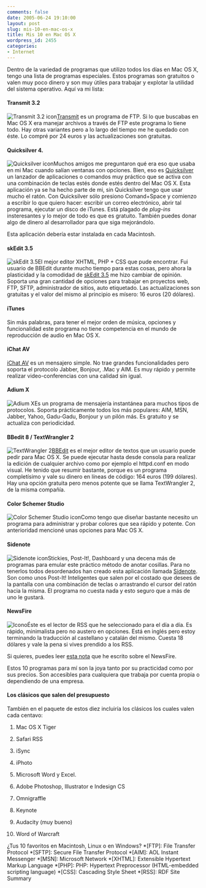 ```yaml
---
comments: false
date: 2005-06-24 19:10:00
layout: post
slug: mis-10-en-mac-os-x
title: Mis 10 en Mac OS X
wordpress_id: 2455
categories:
- Internet
---
```


Dentro de la variedad de programas que utilizo todos los días en Mac OS X, tengo una lista de programas especiales. Estos programas son gratuitos o valen muy poco dinero y son muy útiles para trabajar y explotar la utilidad del sistema operativo. Aquí va mi lista:





#### Transmit 3.2





![Transmit 3.2 icon](/images/5.png)[Transmit](http://www.panic.com/transmit/) es un programa de FTP. Si lo que buscabas en Mac OS X era manejar archivos a través de FTP este programa lo tiene todo. Hay otras variantes pero a lo largo del tiempo me he quedado con éste. Lo compré por 24 euros y las actualizaciones son gratuitas.





#### Quicksilver 4.





![Quicksilver icon](/images/7.png)Muchos amigos me preguntaron qué era eso que usaba en mi Mac cuando salían ventanas con opciones. Bien, eso es [Quicksilver](http://quicksilver.blacktree.com) un lanzador de aplicaciones o comandos muy práctico que se activa con una combinación de teclas estés donde estés dentro del Mac OS X. Esta aplicación ya se ha hecho parte de mi, sin Quicksilver tengo que usar mucho el ratón. Con Quicksilver sólo presiono Comand+Space y comienzo a escribir lo que quiero hacer: escribir un correo electrónico, abrir tal programa, ejecutar un disco de iTunes. Está plagado de _plug-ins_ insteresantes y lo mejor de todo es que es gratuito. También puedes donar algo de dinero al desarrollador para que siga mejorándolo.





Esta aplicación debería estar instalada en cada Macintosh.





#### skEdit 3.5





![skEdit 3.5](/images/6.png)El mejor editor XHTML, PHP + CSS que pude encontrar. Fui usuario de BBEdit durante mucho tiempo para estas cosas, pero ahora la plasticidad y la comodidad de [skEdit 3.5](http://www.skti.org/skEdit.php) me hizo cambiar de opinión. Soporta una gran cantidad de opciones para trabajar en proyectos web, FTP, SFTP, administrador de sitios, auto etiquetado. Las actualizaciones son gratuitas y el valor del mismo al principio es mísero: 16 euros (20 dólares).





#### iTunes





Sin más palabras, para tener el mejor orden de música, opciones y funcionalidad este programa no tiene competencia en el mundo de reproducción de audio en Mac OS X.





#### iChat AV





[iChat AV](http://www.apple.com/macosx/features/ichat/) es un mensajero simple. No trae grandes funcionalidades pero soporta el protocolo Jabber, Bonjour, .Mac y AIM. Es muy rápido y permite realizar video-conferencias con una calidad sin igual.





#### Adium X





![Adium X](/images/8.png)Es un programa de mensajería instantánea para muchos tipos de protocolos. Soporta prácticamente todos los más populares: AIM, MSN, Jabber, Yahoo, Gadu-Gadu, Bonjour y un pilón más. Es gratuito y se actualiza con periodicidad.





#### BBedit 8 / TextWrangler 2





![TextWrangler 2](/images/9.png)[BBEdit](http://www.barebones.com/products/bbedit/index.shtml) es el mejor editor de textos que un usuario puede pedir para Mac OS X. Se puede ejecutar hasta desde consola para realizar la edición de cualquier archivo como por ejemplo el httpd.conf en modo visual. He tenido que resumir bastante, porque es un programa completísimo y vale su dinero en líneas de código: 164 euros (199 dólares). Hay una opción gratuita pero menos potente que se llama TextWrangler 2, de la misma compañía.



#### Color Schemer Studio





![Color Schemer Studio icon](/images/10.png)Como tengo que diseñar bastante necesito un programa para administrar y probar colores que sea rápido y potente. Con anterioridad mencioné unas opciones para Mac OS X.





#### Sidenote





![Sidenote icon](/images/11.png)Stickies, Post-It!, Dashboard y una decena más de programas para emular este práctico método de anotar cosillas. Para no tenerlos todos desordenados han creado esta aplicación llamada [Sidenote](http://www.chatelp.org/?s=Sidenote). Son como unos Post-It! Inteligentes que salen por el costado que desees de la pantalla con una combinación de teclas o arrastrando el cursor del ratón hacia la misma. El programa no cuesta nada y esto seguro que a más de uno le gustará.





#### NewsFire





![Icono](/images/newsfire-icon.png)Éste es el lector de RSS que he seleccionado para el día a día. Es rápido, minimalista pero no austero en opciones. Está en inglés pero estoy terminando la traducción al castellano y catalán del mismo. Cuesta 18 dólares y vale la pena si vives prendido a los RSS.





Si quieres, puedes leer [esta nota](http://www.minid.net/articulos/2404/newsfire) que he escrito sobre el NewsFire.






Estos 10 programas para mí son la joya tanto por su practicidad como por sus precios. Son accesibles para cualquiera que trabaja por cuenta propia o dependiendo de una empresa.





#### Los clásicos que salen del presupuesto





También en el paquete de estos diez incluiría los clásicos los cuales valen cada centavo:







  1. Mac OS X Tiger


  2. Safari RSS


  3. iSync


  4. iPhoto


  5. Microsoft Word y Excel.


  6. Adobe Photoshop, Illustrator e Indesign CS


  7. Omnigraffle


  8. Keynote


  9. Audacity (muy bueno)


  10. Word of Warcraft





¿Tus 10 favoritos en Macintosh, Linux o en Windows?
  *[FTP]: File Transfer Protocol
  *[SFTP]: Secure File Transfer Protocol
  *[AIM]: AOL Instant Messenger
  *[MSN]: Microsoft Network
  *[XHTML]: Extensible Hypertext Markup Language
  *[PHP]: PHP: Hypertext Preprocessor (HTML-embedded scripting language)
  *[CSS]: Cascading Style Sheet
  *[RSS]: RDF Site Summary

